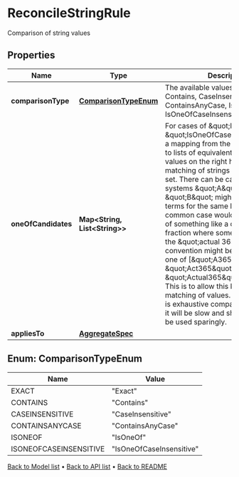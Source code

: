 

# ReconcileStringRule

Comparison of string values

## Properties

| Name | Type | Description | Notes |
|------------ | ------------- | ------------- | -------------|
|**comparisonType** | [**ComparisonTypeEnum**](#ComparisonTypeEnum) | The available values are: Exact, Contains, CaseInsensitive, ContainsAnyCase, IsOneOf, IsOneOfCaseInsensitive |  |
|**oneOfCandidates** | **Map&lt;String, List&lt;String&gt;&gt;** | For cases of \&quot;IsOneOf\&quot; or \&quot;IsOneOfCaseInsensitive\&quot;, a mapping from the left hand to side to lists of equivalent alternative values on the right hand side. Fuzzy matching of strings against one of a set. There can be cases where systems \&quot;A\&quot; and \&quot;B\&quot; might use different terms for the same logical entity. A common case would be comparison of something like a day count fraction where some convention like the \&quot;actual 365\&quot; convention might be represented as one of [\&quot;A365\&quot;, \&quot;Act365\&quot;, \&quot;Actual365\&quot;] or similar. This is to allow this kind of fuzzy matching of values. Note that as this is exhaustive comparison across sets it will be slow and should therefore be used sparingly. |  [optional] |
|**appliesTo** | [**AggregateSpec**](AggregateSpec.md) |  |  |



## Enum: ComparisonTypeEnum

| Name | Value |
|---- | -----|
| EXACT | &quot;Exact&quot; |
| CONTAINS | &quot;Contains&quot; |
| CASEINSENSITIVE | &quot;CaseInsensitive&quot; |
| CONTAINSANYCASE | &quot;ContainsAnyCase&quot; |
| ISONEOF | &quot;IsOneOf&quot; |
| ISONEOFCASEINSENSITIVE | &quot;IsOneOfCaseInsensitive&quot; |



[Back to Model list](../README.md#documentation-for-models) &#8226; [Back to API list](../README.md#documentation-for-api-endpoints) &#8226; [Back to README](../README.md)


